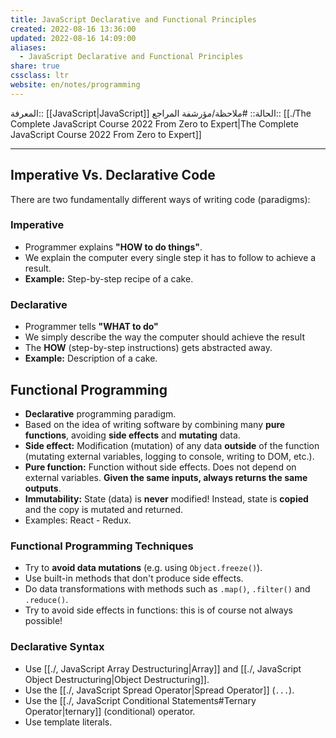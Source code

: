 ```yaml
---
title: JavaScript Declarative and Functional Principles
created: 2022-08-16 13:36:00
updated: 2022-08-16 14:09:00
aliases:
  - JavaScript Declarative and Functional Principles
share: true
cssclass: ltr
website: en/notes/programming
---
```


المعرفة:: [[JavaScript|JavaScript]]
الحالة:: #ملاحظة/مؤرشفة
المراجع:: [[./The Complete JavaScript Course 2022 From Zero to Expert|The Complete JavaScript Course 2022 From Zero to Expert]]

---

## Imperative Vs. Declarative Code

There are two fundamentally different ways of writing code (paradigms):

### Imperative

- Programmer explains **"HOW to do things"**.
- We explain the computer every single step it has to follow to achieve a result.
- **Example:** Step-by-step recipe of a cake.

### Declarative

- Programmer tells **"WHAT to do"**
- We simply describe the way the computer should achieve the result
- The **HOW** (step-by-step instructions) gets abstracted away.
- **Example:** Description of a cake.

## Functional Programming

- **Declarative** programming paradigm.
- Based on the idea of writing software by combining many **pure functions**, avoiding **side effects** and **mutating** data.
- **Side effect:** Modification (mutation) of any data **outside** of the function (mutating external variables, logging to console, writing to DOM, etc.).
- **Pure function:** Function without side effects. Does not depend on external variables. **Given the same inputs, always returns the same outputs**.
- **Immutability:** State (data) is **never** modified! Instead, state is **copied** and the copy is mutated and returned.
- Examples: React - Redux.

### Functional Programming Techniques

- Try to **avoid data mutations** (e.g. using `Object.freeze()`).
- Use built-in methods that don't produce side effects.
- Do data transformations with methods such as `.map()`, `.filter()` and `.reduce()`.
- Try to avoid side effects in functions: this is of course not always possible!

### Declarative Syntax

- Use [[./, JavaScript Array Destructuring|Array]] and [[./, JavaScript Object Destructuring|Object Destructuring]].
- Use the [[./, JavaScript Spread Operator|Spread Operator]] (`...`).
- Use the [[./, JavaScript Conditional Statements#Ternary Operator|ternary]] (conditional) operator.
- Use template literals.
